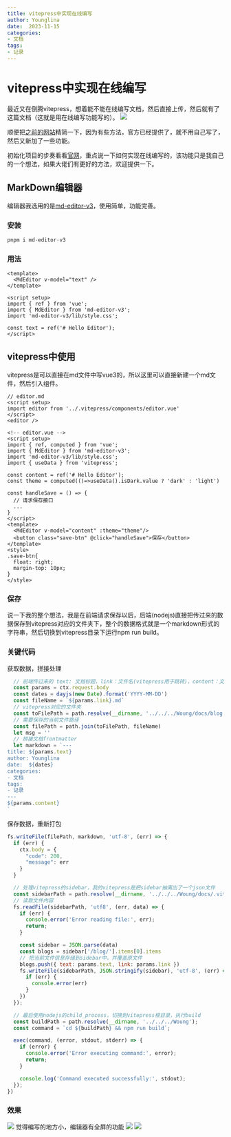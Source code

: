 ```yaml
---
title: vitepress中实现在线编写
author: Younglina
date:  2023-11-15
categories:
- 文档
tags:
- 记录
---
```

# vitepress中实现在线编写
最近又在倒腾vitepress，想着能不能在线编写文档，然后直接上传，然后就有了这篇文档（这就是用在线编写功能写的）。
![](https://younglina-1256042946.cos.ap-nanjing.myqcloud.com/blog/1700029032017_blog.jpg)

顺便把[之前的网站](https://younglina.top/)精简一下，因为有些方法，官方已经提供了，就不用自己写了，然后又新加了一些功能。

初始化项目的步奏看看[官网](https://vitepress.dev/guide/getting-started#setup-wizard)，重点说一下如何实现在线编写的，该功能只是我自己的一个想法，如果大佬们有更好的方法，欢迎提供一下。

## MarkDown编辑器
编辑器我选用的是[md-editor-v3](https://github.com/imzbf/md-editor-v3/blob/develop/README-CN.md)，使用简单，功能完善。
### 安装
```javascript
pnpm i md-editor-v3
```
### 用法
```vue
<template>
  <MdEditor v-model="text" />
</template>

<script setup>
import { ref } from 'vue';
import { MdEditor } from 'md-editor-v3';
import 'md-editor-v3/lib/style.css';

const text = ref('# Hello Editor');
</script>
```
## vitepress中使用
vitepress是可以直接在md文件中写vue3的，所以这里可以直接新建一个md文件，然后引入组件。
```vue
// editor.md
<script setup>
import editor from '../.vitepress/components/editor.vue'
</script>
<editor />
```

```vue
<!-- editor.vue -->
<script setup>
import { ref, computed } from 'vue';
import { MdEditor } from 'md-editor-v3';
import 'md-editor-v3/lib/style.css';
import { useData } from 'vitepress';

const content = ref('# Hello Editor');
const theme = computed(()=>useData().isDark.value ? 'dark' : 'light')

const handleSave = () => {
  // 请求保存接口
  ...
}
</script>
<template>
  <MdEditor v-model="content" :theme="theme"/>
  <button class="save-btn" @click="handleSave">保存</button>
</template>
<style>
.save-btn{
  float: right;
  margin-top: 10px;
}
</style>
```
### 保存
说一下我的整个想法，我是在前端请求保存以后，后端(nodejs)直接把传过来的数据保存到vitepress对应的文件夹下，整个的数据格式就是一个markdown形式的字符串，然后切换到vitepress目录下运行npm run build。
### 关键代码
获取数据，拼接处理
```javascript
  // 前端传过来的 text: 文档标题，link：文件名(vitepress用于跳转)，content：文档内容
  const params = ctx.request.body
  const dates = dayjs(new Date).format('YYYY-MM-DD')
  const fileName = `${params.link}.md`
  // vitepress对应的文件夹
  const toFilePath = path.resolve(__dirname, '../../../Woung/docs/blog');
  // 需要保存的当前文件路径
  const filePath = path.join(toFilePath, fileName)
  let msg = ''
  // 拼接文档frontmatter
  let markdown = `---
title: ${params.text}
author: Younglina
date:  ${dates}
categories:
- 文档
tags:
- 记录
---
${params.content}
`
```

保存数据，重新打包
```javascript
fs.writeFile(filePath, markdown, 'utf-8', (err) => {
  if (err) {
    ctx.body = {
      "code": 200,
      "message": err
    }
  }

  // 处理vitepress的sidebar，我的vitepress是把sidebar抽离出了一个json文件
  const sidebarPath = path.resolve(__dirname, '../../../Woung/docs/.vitepress/sidebar.json');
  // 读取文件内容
  fs.readFile(sidebarPath, 'utf8', (err, data) => {
    if (err) {
      console.error('Error reading file:', err);
      return;
    }

    const sidebar = JSON.parse(data)
    const blogs = sidebar['/blog/'].items[0].items
    // 把当前文件信息存储到sidebar中，并覆盖原文件
    blogs.push({ text: params.text, link: params.link })
    fs.writeFile(sidebarPath, JSON.stringify(sidebar), 'utf-8', (err) => {
      if (err) {
        console.error(err)
      }
    })
  });

  // 最后使用nodejs的child_process，切换到vitepress根目录，执行build
  const buildPath = path.resolve(__dirname, '../../../Woung');
  const command = `cd ${buildPath} && npm run build`;

  exec(command, (error, stdout, stderr) => {
    if (error) {
      console.error('Error executing command:', error);
      return;
    }

    console.log('Command executed successfully:', stdout);
  });
})
```

### 效果
![](https://younglina-1256042946.cos.ap-nanjing.myqcloud.com/blog/1700031349347_image.png)
觉得编写的地方小，编辑器有全屏的功能
![](https://younglina-1256042946.cos.ap-nanjing.myqcloud.com/blog/1700031442699_image.png)
![](https://younglina-1256042946.cos.ap-nanjing.myqcloud.com/blog/1700031223433_image.png)
